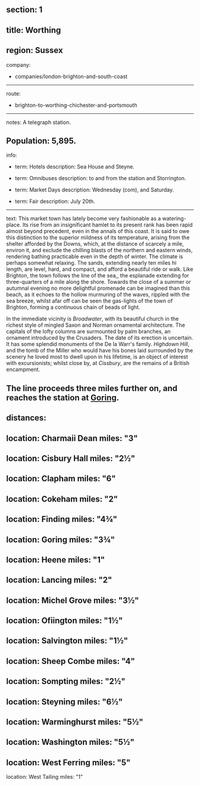 section: 1
----
title: Worthing
----
region: Sussex
----
company:
- companies/london-brighton-and-south-coast
----
route:
- brighton-to-worthing-chichester-and-portsmouth
----
notes: A telegraph station.

Population: 5,895.
----
info:
- term: Hotels
  description: Sea House and Steyne.

- term: Omnibuses
  description: to and from the station and Storrington.

- term: Market Days
  description: Wednesday (com), and Saturday.

- term: Fair
  description: July 20th.
----
text: This market town has lately become very fashionable as a watering-place. Its rise from an insignificant hamlet to its present rank has been rapid almost beyond precedent, even in the annals of this coast. It is said to owe this distinction to the superior mildness of its temperature, arising from the shelter afforded by the Downs, which, at the distance of scarcely a mile, environ it, and exclude the chilling blasts of the northern and eastern winds, rendering bathing practicable even in the depth of winter. The climate is perhaps somewhat relaxing. The sands, extending nearly ten miles hi length, are level, hard, and compact, and afford a beautiful ride or walk. Like Brighton, the town follows the line of the sea,, the esplanade extending for three-quarters of a mile along the shore. Towards the close of a summer or autumnal evening no more delightful promenade can be imagined than this beach, as it echoes to the hollow murmuring of the waves, rippled with the sea breeze, whilst afar off can be seen the gas-lights of the town of Brighton, forming a continuous chain of beads of light.

In the immediate vicinity is *Broadwater*, with its beautiful church in the richest style of mingled Saxon and Norman ornamental architecture. The capitals of the lofty columns are surmounted by palm branches, an ornament introduced by the Crusaders. The date of its erection is uncertain. It has some splendid monuments of the De la Warr's family. *Highdown Hill*, and the tomb of the Miller who would have his bones laid surrounded by the scenery he loved most to dwell upon in his lifetime, is an object of interest with excursionists; whilst close by, at *Cissbury*, are the remains of a British encampment.

The line proceeds three miles further on, and reaches the station at [Goring](/stations/goring).
----
distances:
- 
  location: Charmaii Dean
  miles: "3"
- 
  location: Cisbury Hall
  miles: "2½"
- 
  location: Clapham
  miles: "6"
- 
  location: Cokeham
  miles: "2"
- 
  location: Finding
  miles: "4¾"
- 
  location: Goring
  miles: "3¾"
- 
  location: Heene
  miles: "1"
- 
  location: Lancing
  miles: "2"
- 
  location: Michel Grove
  miles: "3½"
- 
  location: Ofiington
  miles: "1½"
- 
  location: Salvington
  miles: "1½"
- 
  location: Sheep Combe
  miles: "4"
- 
  location: Sompting
  miles: "2½"
- 
  location: Steyning
  miles: "6½"
- 
  location: Warminghurst
  miles: "5½"
- 
  location: Washington
  miles: "5½"
- 
  location: West Ferring
  miles: "5"
- 
  location: West Tailing
  miles: "1"

